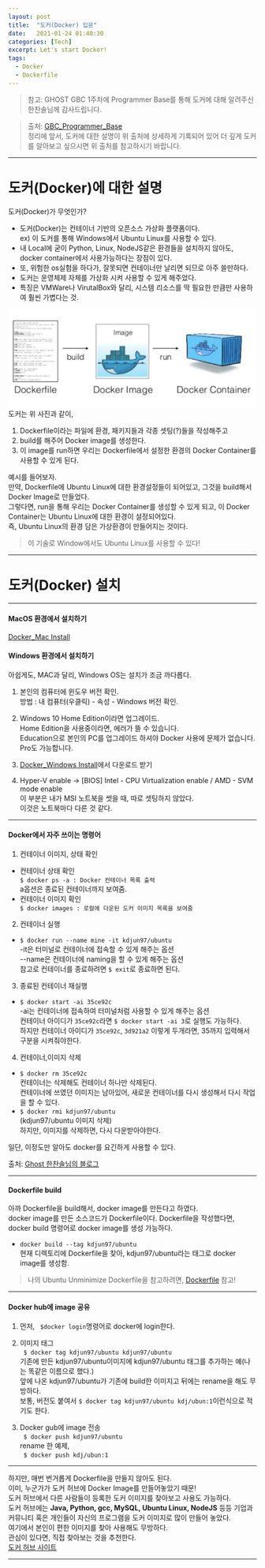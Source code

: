 ```yaml
---
layout: post
title:  "도커(Docker) 입문"
date:   2021-01-24 01:40:30
categories: [Tech]
excerpt: Let's start Docker!
tags:
  - Docker
  - Dockerfile
---
```

> 참고: GHOST GBC 1주차에 Programmer Base를 통해 도커에 대해 알려주신 한찬솔님께 감사드립니다.  

> 출처: [GBC_Programmer_Base](https://ccss17.github.io/ProgrammerBase/docker/#_1)  
정리에 앞서, 도커에 대한 설명이 위 출처에 상세하게 기록되어 있어 더 깊게 도커를 알아보고 싶으시면 위 출처를 참고하시기 바랍니다.  

---  

# 도커(Docker)에 대한 설명 

도커(Docker)가 무엇인가?  
- 도커(Docker)는 컨테이너 기반의 오픈소스 가상화 플랫폼이다.  
ex) 이 도커를 통해 Windows에서 Ubuntu Linux를 사용할 수 있다.  
- 내 Local에 굳이 Python, Linux, NodeJS같은 환경들을 설치하지 않아도, docker container에서 사용가능하다는 장점이 있다.  
- 또, 위험한 os실험을 하다가, 잘못되면 컨테이너만 날리면 되므로 아주 쓸만하다.  
- 도커는 운영체제 자체를 가상화 시켜 사용할 수 있게 해주었다.  
- 특징은 VMWare나 VirutalBox와 달리, 시스템 리소스를 딱 필요한 만큼만 사용하여 훨씬 가볍다는 것.  

![docker_image](/assets/images/docker/docker_image.PNG)  
도커는 위 사진과 같이,  
1. Dockerfile이라는 파일에 환경, 패키지들과 각종 셋팅(?)들을 작성해주고  
2. build를 해주어 Docker image를 생성한다.  
3. 이 image를 run하면 우리는 Dockerfile에서 설정한 환경의 Docker Container를 사용할 수 있게 된다.  

예시를 들어보자.  
만약, Dockerfile에 Ubuntu Linux에 대한 환경설정들이 되어있고, 그것을 build해서 Docker Image로 만들었다.  
그렇다면, run을 통해 우리는 Docker Container를 생성할 수 있게 되고, 이 Docker Container는 Ubuntu Linux에 대한 환경이 설정되어있다.  
즉, Ubuntu Linux의 환경 담은 가상환경이 만들어지는 것이다.  

> 이 기술로 Window에서도 Ubuntu Linux를 사용할 수 있다!  

---  
  
# 도커(Docker) 설치  

---  

#### MacOS 환경에서 설치하기  

[Docker_Mac Install](https://hub.docker.com/editions/community/docker-ce-desktop-mac)  

#### Windows 환경에서 설치하기  

아쉽게도, MAC과 달리, Windows OS는 설치가 조금 까다롭다.  

1. 본인의 컴퓨터에 윈도우 버전 확인.  
방법 : 내 컴퓨터(우클릭) - 속성 - Windows 버전 확인.  

2. Windows 10 Home Edition이라면 업그레이드.    
Home Edition을 사용중이라면, 에러가 뜰 수 있습니다.  
Education으로 본인의 PC를 업그레이드 하셔야 Docker 사용에 문제가 없습니다.  
Pro도 가능합니다.  

3. [Docker_Windows Install](https://hub.docker.com/editions/community/docker-ce-desktop-windows)에서 다운로드 받기  

4. Hyper-V enable → [BIOS] Intel - CPU Virtualization enable / AMD - SVM mode enable  
이 부분은 내가 MSI 노트북을 썻을 때, 따로 셋팅하지 않았다.  
이것은 노트북마다 다른 것 같다.  

---  

#### Docker에서 자주 쓰이는 명령어  

1. 컨테이너 이미지, 상태 확인  
- 컨테이너 상태 확인  
```$ docker ps -a : Docker 컨테이너 목록 출력```  
a옵션은 종료된 컨테이너까지 보여줌.  
- 컨테이너 이미지 확인  
```$ docker images : 로컬에 다운된 도커 이미지 목록을 보여줌```  

2. 컨테이너 실행  
- ```$ docker run --name mine -it kdjun97/ubuntu```  
-it은 터미널로 컨테이너에 접속할 수 있게 해주는 옵션  
--name은 컨테이너에 naming을 할 수 있게 해주는 옵션  
참고로 컨테이너를 종료하려면 ```$ exit```로 종료하면 된다.  

3. 종료된 컨테이너 재실행  
- ```$ docker start -ai 35ce92c```  
-ai는 컨테이너에 접속하여 터미널처럼 사용할 수 있게 해주는 옵션  
컨테이너 아이디가 `35ce92c`라면 ```$ docker start -ai 3```로 실행도 가능하다.  
하지만 컨테이너 아이디가 `35ce92c`, `3d921a2` 이렇게 두개라면, 35까지 입력해서 구분을 시켜줘야한다.  

4. 컨테이너,이미지 삭제  
- ```$ docker rm 35ce92c```  
컨테이너는 삭제해도 컨테이너 하나만 삭제된다.  
컨테이너에 쓰였던 이미지는 남아있어, 새로운 컨테이너를 다시 생성해서 다시 작업을 할 수 있다.    
- ```$ docker rmi kdjun97/ubuntu```  
(kdjun97/ubuntu 이미지 삭제)  
하지만, 이미지를 삭제하면, 다시 다운받아야한다.  

일단, 이정도만 알아도 docker를 요긴하게 사용할 수 있다.  

출처: [Ghost 한찬솔님의 블로그](https://ccss17.github.io/ProgrammerBase/docker/#_1)  

---  

#### Dockerfile build    

아까 Dockerfile을 build해서, docker image를 만든다고 하였다.  
docker image를 만든 소스코드가 Dockerfile이다.
Dockerfile을 작성했다면, docker build 명령어로 docker image를 생성 가능하다.  
- ```docker build --tag kdjun97/ubuntu```  
현재 디렉토리에 Dockerfile을 찾아, kdjun97/ubuntu라는 태그로 docker image를 생성함.  

> 나의 Ubuntu Unminimize Dockerfile을 참고하려면, [Dockerfile](https://github.com/kdjun97/ubuntu-unminimize/blob/master/Dockerfile) 참고!  

---  

#### Docker hub에 image 공유  

1. 먼저, ``` $docker login```명령어로 docker에 login한다.  

2. 이미지 태그  
``` $ docker tag kdjun97/ubuntu kdjun97/ubuntu```  
기존에 만든 kdjun97/ubuntu이미지에 kdjun97/ubuntu 태그를 추가하는 예(나는 똑같은 이름으로 했다.)  
앞에 나온 kdjun97/ubuntu가 기존에 build한 이미지고 뒤에는 rename을 해도 무방하다.  
보통, 버전도 붙여서 ```$ docker tag kdjun97/ubuntu kdj/ubun:1```이런식으로 적기도 한다.  

3. Docker gub에 image 전송  
``` $ docker push kdjun97/ubuntu```  
rename 한 예제,  
``` $ docker push kdj/ubun:1```  

---  

하지만, 매번 번거롭게 Dockerfile을 만들지 않아도 된다.  
이미, 누군가가 도커 허브에 Docker Image를 만들어놓았기 때문!  
도커 허브에서 다른 사람들이 등록한 도커 이미지를 찾아보고 사용도 가능하다.  
도커 허브에는 **Java, Python, gcc, MySQL, Ubuntu Linux, NodeJS** 등등 기업과 커뮤니티 혹은 개인들이 자신의 프로그램을 도커 이미지로 많이 만들어 놓았다.  
여기에서 본인이 편한 이미지를 찾아 사용해도 무방하다.  
관심이 있다면, 직접 찾아보는 것을 추천한다.  
[도커 허브 사이트](https://hub.docker.com/)  

---